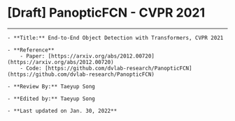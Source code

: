 # [Draft] PanopticFCN - CVPR 2021

---

```{admonition} Information
- **Title:** End-to-End Object Detection with Transformers, CVPR 2021

- **Reference**
    - Paper: [https://arxiv.org/abs/2012.00720](https://arxiv.org/abs/2012.00720)
    - Code: [https://github.com/dvlab-research/PanopticFCN](https://github.com/dvlab-research/PanopticFCN)
    
- **Review By:** Taeyup Song 

- **Edited by:** Taeyup Song

- **Last updated on Jan. 30, 2022**
```
